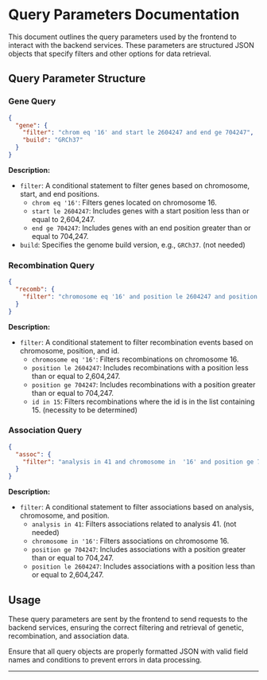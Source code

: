 # Query Parameters Documentation

This document outlines the query parameters used by the frontend to interact with the backend services. These parameters are structured JSON objects that specify filters and other options for data retrieval.

## Query Parameter Structure

### Gene Query
```json
{
  "gene": {
    "filter": "chrom eq '16' and start le 2604247 and end ge 704247",
    "build": "GRCh37"
  }
}
```
**Description:**
- `filter`: A conditional statement to filter genes based on chromosome, start, and end positions.
  - `chrom eq '16'`: Filters genes located on chromosome 16.
  - `start le 2604247`: Includes genes with a start position less than or equal to 2,604,247.
  - `end ge 704247`: Includes genes with an end position greater than or equal to 704,247.
- `build`: Specifies the genome build version, e.g., `GRCh37`. (not needed)

### Recombination Query
```json
{
  "recomb": {
    "filter": "chromosome eq '16' and position le 2604247 and position ge 704247 and id in 15"
  }
}
```
**Description:**
- `filter`: A conditional statement to filter recombination events based on chromosome, position, and id.
  - `chromosome eq '16'`: Filters recombinations on chromosome 16.
  - `position le 2604247`: Includes recombinations with a position less than or equal to 2,604,247.
  - `position ge 704247`: Includes recombinations with a position greater than or equal to 704,247.
  - `id in 15`: Filters recombinations where the id is in the list containing 15. (necessity to be determined)

### Association Query
```json
{
  "assoc": {
    "filter": "analysis in 41 and chromosome in  '16' and position ge 704247 and position le 2604247"
  }
}
```
**Description:**
- `filter`: A conditional statement to filter associations based on analysis, chromosome, and position.
  - `analysis in 41`: Filters associations related to analysis 41. (not needed)
  - `chromosome in '16'`: Filters associations on chromosome 16.
  - `position ge 704247`: Includes associations with a position greater than or equal to 704,247.
  - `position le 2604247`: Includes associations with a position less than or equal to 2,604,247.

## Usage
These query parameters are sent by the frontend to send requests to the backend services, ensuring the correct filtering and retrieval of genetic, recombination, and association data.

Ensure that all query objects are properly formatted JSON with valid field names and conditions to prevent errors in data processing.

---

